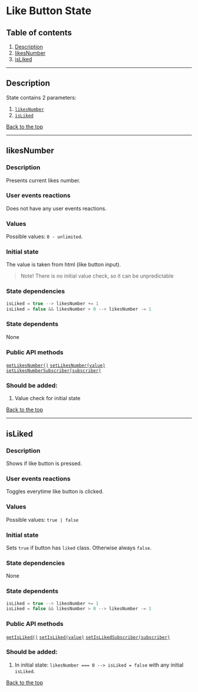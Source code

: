 <a name="top"></a>

# Like Button State

## Table of contents
1. [Description](#description)
2. [likesNumber](#likesnumber)
3. [isLiked](#isliked)


***

<a name="description"></a>

## Description
State contains 2 parameters:
1. [`likesNumber`](#likesnumber)
2. [`isLiked`](#isliked)

[Back to the top](#top)


***

<a name="likesnumber"></a>

## likesNumber

### Description
Presents current likes number.

### User events reactions
Does not have any user events reactions.

### Values
Possible values: `0 - unlimited`.

### Initial state
The value is taken from html (like button input).
> Note! There is no initial value check, so it can be unpredictable

### State dependencies
```js
isLiked = true --> likesNumber += 1
isLiked = false && likesNumber > 0 --> likesNumber -= 1
```

### State dependents
None

### Public API methods
[`getLikesNumber()`](like-button.API.md#getlikesnumber)
[`setLikesNumber(value)`](like-button.API.md#setlikesnumber)
[`setLikesNumberSubscriber(subscriber)`](like-button.API.md#setlikesnumbersubscriber)

### Should be added:
1. Value check for initial state

[Back to the top](#top)


***

<a name="isliked"></a>

## isLiked

### Description
Shows if like button is pressed.

### User events reactions
Toggles everytime like button is clicked.

### Values
Possible values: `true | false`

### Initial state
Sets `true` if button has `liked` class. Otherwise always `false`.

### State dependencies
None

### State dependents
```js
isLiked = true --> likesNumber += 1
isLiked = false && likesNumber > 0 --> likesNumber -= 1
```

### Public API methods
[`getIsLiked()`](like-button.API.md#getisliked)
[`setIsLiked(value)`](like-button.API.md#setisliked)
[`setIsLikedSubscriber(subscriber)`](like-button.API.md#setislikedsubscriber)

### Should be added:
1. In initial state: `likesNumber === 0 --> isLiked = false` with any initial `isLiked`.

[Back to the top](#top)
